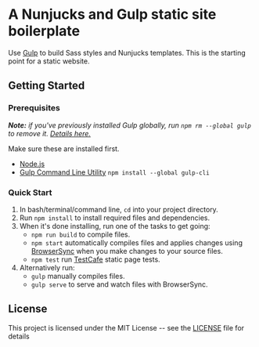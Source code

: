 # A Nunjucks and Gulp static site boilerplate

Use [Gulp](https://gulpjs.com/) to build Sass styles and Nunjucks templates. This is the starting point for a static website.

## Getting Started

### Prerequisites

*__Note:__ if you've previously installed Gulp globally, run `npm rm --global gulp` to remove it. [Details here.](https://medium.com/gulpjs/gulp-sips-command-line-interface-e53411d4467)*

Make sure these are installed first.

- [Node.js](http://nodejs.org)
- [Gulp Command Line Utility](http://gulpjs.com) `npm install --global gulp-cli`

### Quick Start

1. In bash/terminal/command line, `cd` into your project directory.
2. Run `npm install` to install required files and dependencies.
3. When it's done installing, run one of the tasks to get going:
    - `npm run build` to compile files.
    - `npm start` automatically compiles files and applies changes using [BrowserSync](https://browsersync.io/) when you make changes to your source files.
    - `npm test` run [TestCafe](https://devexpress.github.io/testcafe/) static page tests.
4. Alternatively run:
    - `gulp` manually compiles files.
    - `gulp serve` to serve and watch files with BrowserSync.

## License

This project is licensed under the MIT License -- see the [LICENSE](LICENSE) file for details
